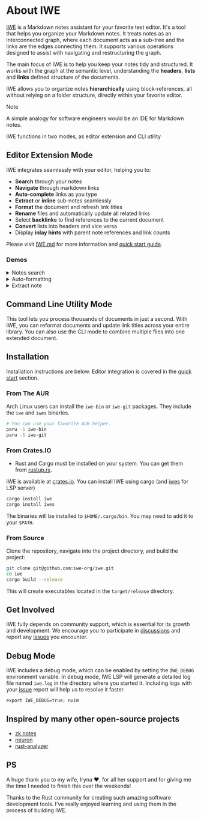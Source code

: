 # About IWE

[IWE](https://iwe.md) is a Markdown notes assistant for your favorite text editor. It's a tool that helps you organize your Markdown notes. It treats notes as an interconnected graph, where each document acts as a sub-tree and the links are the edges connecting them. It supports various operations designed to assist with navigating and restructuring the graph.

The main focus of IWE is to help you keep your notes tidy and structured. It works with the graph at the semantic level, understanding the **headers**, **lists** and **links** defined structure of the documents.

IWE allows you to organize notes **hierarchically** using block-references, all without relying on a folder structure, directly within your favorite editor.

> [!NOTE]
>
> A simple analogy for software engineers would be an IDE for Markdown notes.

IWE functions in two modes, as editor extension and CLI utility

## Editor Extension Mode

IWE integrates seamlessly with your editor, helping you to:

- **Search** through your notes
- **Navigate** through markdown links
- **Auto-complete** links as you type
- **Extract** or **inline** sub-notes seamlessly
- **Format** the document and refresh link titles
- **Rename** files and automatically update all related links
- Select **backlinks** to find references to the current document
- **Convert** lists into headers and vice versa
- Display **inlay hints** with parent note references and link counts

Please visit [IWE.md](https://iwe.md) for more information and [quick start guide](https://iwe.md/quick-start/).

### Demos

<details>
<summary>Notes search</summary>

![Demo](https://iwe.md/images/search.gif)

</details>

<details>
<summary>Auto-formatting</summary>

![Demo](https://iwe.md/images/normalization.gif)

</details>

<details>
<summary>Extract note</summary>

![Demo](https://iwe.md/images/extract.gif)

</details>

## Command Line Utility Mode

This tool lets you process thousands of documents in just a second. With IWE, you can reformat documents and update link titles across your entire library. You can also use the CLI mode to combine multiple files into one extended document.

## Installation

Installation instructions are below. Editor integration is covered in the [quick start](https://iwe.md/quick-start) section.

### From The AUR

Arch Linux users can install the `iwe-bin` or `iwe-git` packages. They include the `iwe` and `iwes` binaries.

```bash
# You can use your favorite AUR helper.
paru -S iwe-bin
paru -S iwe-git
```

### From Crates.IO

- Rust and Cargo must be installed on your system. You can get them from [rustup.rs](https://rustup.rs).

IWE is available at [crates.io](https://crates.io/crates/iwe). You can install IWE using cargo (and [iwes](https://crates.io/crates/iwes) for LSP server)

```sh
cargo install iwe
cargo install iwes
```

The binaries will be installed to `$HOME/.cargo/bin`. You may need to add it to your `$PATH`.

### From Source

Clone the repository, navigate into the project directory, and build the project:

```sh
git clone git@github.com:iwe-org/iwe.git
cd iwe
cargo build --release
```

This will create executables located in the `target/release` directory.

## Get Involved

IWE fully depends on community support, which is essential for its growth and development. We encourage you to participate in [discussions](https://github.com/iwe-org/iwe/discussions) and report any [issues](https://github.com/iwe-org/iwe/issues) you encounter.

## Debug Mode

IWE includes a debug mode, which can be enabled by setting the `IWE_DEBUG` environment variable. In debug mode, IWE LSP will generate a detailed log file named `iwe.log` in the directory where you started it. Including logs with your [issue](https://github.com/iwe-org/iwe/issues) report will help us to resolve it faster.

```
export IWE_DEBUG=true; nvim
```

## Inspired by many other open-source projects

- [zk notes](https://github.com/zk-org/zk)
- [neuron](https://github.com/srid/neuron)
- [rust-analyzer](https://rust-analyzer.github.io)

## PS

A huge thank you to my wife, Iryna ❤️, for all her support and for giving me the time I needed to finish this over the weekends!

Thanks to the Rust community for creating such amazing software development tools. I've really enjoyed learning and using them in the process of building IWE.
